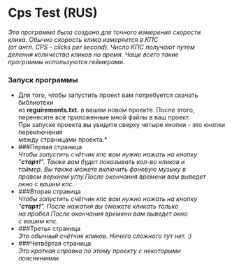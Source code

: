 # Cps Test  (RUS)
*Этa программа была создана для точного измерения скорости<br/>
клика. Обычно скорость клика измеряется в КПС <br/>
(от англ. CPS - clicks per second). Число КПС получают путем<br/>
деления количества кликов на время. Чаще всего такие <br/>
программы используются геймерами.*
### Запуск программы
* Для того, чтобы запустить проект вам потребуется скачать библиотеки<br/>
из **reguirements.txt.** в вашем новом проекте. После этого, перенесите все приложенные мной файлы в ваш проект.<br/>
При запуске проекта вы увидите сверху четыре кнопки - это кнопки переключения<br/>
между страницами проекта.*
* ###Первая страница<br/>
*Чтобы запустить счётчик кпс вам нужно нажать на кнопку<br/>
"**старт!**". Также вам будет показывать кол-во кликов и<br/>
таймер. Вы также можете включить фоновую музыку в <br/>
правом верхнем углу.После окончания времени вам выведет<br/>
окно с вашим кпс.*
* ###Вторая страница<br/>
*Чтобы запустить счётчик кпс вам нужно нажать на кнопку<br/>
"**старт!**". После нажатия вы сможете кликать только<br/>
на пробел.После окончания времени вам выведет окно<br/>
с вашим кпс.*
* ###Третья страница<br/>
*Это обычный счётчик кликов. Ничего сложного тут нет.  :)*
* ###Четвёртая страница<br/>
*Это краткая справка по этому проекту c некоторыми<br/>
пояснениями.*
